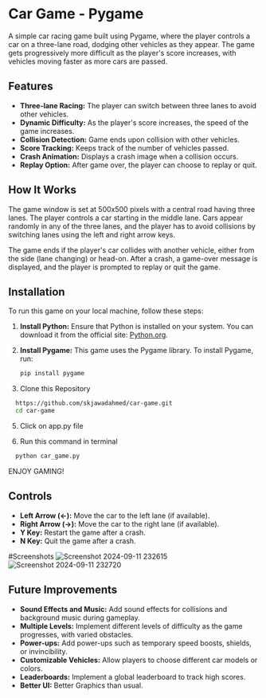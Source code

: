 # Car Game - Pygame

A simple car racing game built using Pygame, where the player controls a car on a three-lane road, dodging other vehicles as they appear. The game gets progressively more difficult as the player's score increases, with vehicles moving faster as more cars are passed.

## Features
- **Three-lane Racing:** The player can switch between three lanes to avoid other vehicles.
- **Dynamic Difficulty:** As the player's score increases, the speed of the game increases.
- **Collision Detection:** Game ends upon collision with other vehicles.
- **Score Tracking:** Keeps track of the number of vehicles passed.
- **Crash Animation:** Displays a crash image when a collision occurs.
- **Replay Option:** After game over, the player can choose to replay or quit.

## How It Works
The game window is set at 500x500 pixels with a central road having three lanes. The player controls a car starting in the middle lane. Cars appear randomly in any of the three lanes, and the player has to avoid collisions by switching lanes using the left and right arrow keys.

The game ends if the player's car collides with another vehicle, either from the side (lane changing) or head-on. After a crash, a game-over message is displayed, and the player is prompted to replay or quit the game.

## Installation
To run this game on your local machine, follow these steps:

1. **Install Python:** Ensure that Python is installed on your system. You can download it from the official site: [Python.org](https://www.python.org/downloads/).

2. **Install Pygame:** This game uses the Pygame library. To install Pygame, run:
   ```bash
   pip install pygame
   
3. Clone this Repository
```bash
  https://github.com/skjawadahmed/car-game.git
  cd car-game
```

5. Click on app.py file

4. Run this command in terminal
```bash
  python car_game.py
```
ENJOY GAMING!

## Controls
- **Left Arrow (←):** Move the car to the left lane (if available).
- **Right Arrow (→):** Move the car to the right lane (if available).
- **Y Key:** Restart the game after a crash.
- **N Key:** Quit the game after a crash.

#Screenshots
![Screenshot 2024-09-11 232615](https://github.com/user-attachments/assets/91338637-1691-417e-b207-d70b051bb583)
![Screenshot 2024-09-11 232720](https://github.com/user-attachments/assets/8d8d9fbc-4f3c-4f30-b78f-238442f81155)

## Future Improvements
- **Sound Effects and Music:** Add sound effects for collisions and background music during gameplay.
- **Multiple Levels:** Implement different levels of difficulty as the game progresses, with varied obstacles.
- **Power-ups:** Add power-ups such as temporary speed boosts, shields, or invincibility.
- **Customizable Vehicles:** Allow players to choose different car models or colors.
- **Leaderboards:** Implement a global leaderboard to track high scores.
- **Better UI:** Better Graphics than usual. 
